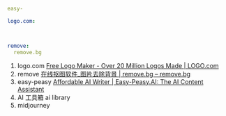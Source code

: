 
```yaml
easy-

logo.com:



remove:
  remove.bg
```

1. logo.com
	[Free Logo Maker - Over 20 Million Logos Made | LOGO.com](https://logo.com/)
2. remove
	[在线抠图软件_图片去除背景 | remove.bg – remove.bg](https://www.remove.bg/zh)
3. easy-peasy
	[Affordable AI Writer | Easy-Peasy.AI: The AI Content Assistant](https://easy-peasy.ai/)
4. AI 工具箱
	ai library
5. midjourney